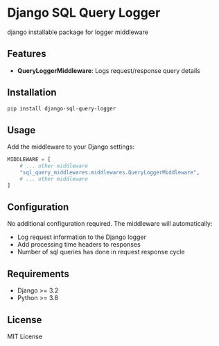 # Django SQL Query Logger

django installable package for logger middleware

## Features

- **QueryLoggerMiddleware**: Logs request/response query details

## Installation

```bash
pip install django-sql-query-logger
```

## Usage

Add the middleware to your Django settings:

```python
MIDDLEWARE = [
    # ... other middleware
    "sql_query_middlewares.middlewares.QueryLoggerMiddleware",
    # ... other middleware
]
```

## Configuration

No additional configuration required. The middleware will automatically:

- Log request information to the Django logger
- Add processing time headers to responses
- Number of sql queries has done in request response cycle

## Requirements

- Django >= 3.2
- Python >= 3.8

## License

MIT License